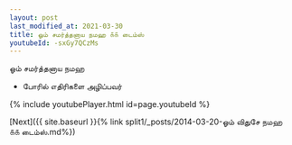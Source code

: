 ```yaml
---
layout: post
last_modified_at: 2021-03-30
title: ஓம் சமர்த்தனாய நமஹ ௧௧ டைம்ஸ்
youtubeId: -sxGy7QCzMs
---
```

 
 
 ஓம் சமர்த்தனாய நமஹ  
 
 -  போரில் எதிரிகளை அழிப்பவர் 
 
  
 
  
 
 
 
 
 
 


{% include youtubePlayer.html id=page.youtubeId %}
 
[Next]({{ site.baseurl }}{% link  split1/_posts/2014-03-20-ஓம் விதுசே நமஹ ௧௧ டைம்ஸ்.md%})
 
